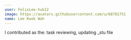 ```yaml
---
user: FelixLee-hub12
image: https://avatars.githubusercontent.com/u/68781751
name: Lee Kwok Wah
---
```

I contributed as the: task reviewing, updating \_stu file 
